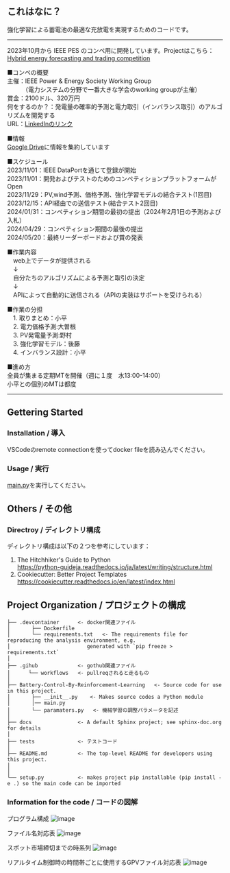 ## これはなに？
強化学習による蓄電池の最適な充放電を実現するためのコードです。  

------------  
2023年10月から IEEE PES のコンペ用に開発しています。Projectはこちら：[Hybrid energy forecasting and trading competition](https://github.com/users/daisukekodaira/projects/4/views/1)   

■コンペの概要  
主催：IEEE Power & Energy Society Working Group  
　　　（電力システムの分野で一番大きな学会のworking groupが主催）  
賞金：2100ドル、320万円  
何をするのか？：発電量の確率的予測と電力取引（インバランス取引）のアルゴリズムを開発する  
URL：[LinkedInのリンク](https://www.linkedin.com/posts/rbessa_are-you-a-data-scientist-are-you-interested-activity-7098248306677460992-5DO8?utm_source=share&utm_medium=member_desktop)

■情報  
[Google Drive](https://drive.google.com/drive/folders/1hwIEnC7d4CLOBH7XhkvrMrnH0HQpmEEG?usp=sharing)に情報を集約しています  

■スケジュール  
2023/11/01：IEEE DataPortを通じて登録が開始  
2023/11/01：開発およびテストのためのコンペティションプラットフォームがOpen  
2023/11/29：PV,wind予測、価格予測、強化学習モデルの結合テスト(1回目)  
2023/12/15：API経由での送信テスト(結合テスト2回目)  
2024/01/31：コンペティション期間の最初の提出（2024年2月1日の予測および入札）  
2024/04/29：コンペティション期間の最後の提出  
2024/05/20：最終リーダーボードおよび賞の発表  

■作業内容  
　web上でデータが提供される  
　↓  
　自分たちのアルゴリズムによる予測と取引の決定  
　↓  
　APIによって自動的に送信される（APIの実装はサポートを受けられる）  

■作業の分担  
　1. 取りまとめ：小平  
　2. 電力価格予測:大曽根  
　3. PV発電量予測:野村  
　3. 強化学習モデル：後藤  
　4. インバランス設計：小平  

■進め方  
全員が集まる定期MTを開催（週に１度　水13:00-14:00）  
小平との個別のMTは都度  

------------

## Gettering Started
### Installation / 導入
VSCodeのremote connectionを使ってdocker fileを読み込んでください。  

### Usage / 実行
[main.py](/Battery-Control-By-Reinforcement-Learning/main.py)を実行してください。  

## Others / その他
### Directroy / ディレクトリ構成
ディレクトリ構成は以下の２つを参考にしています：
1. The Hitchhiker's Guide to Python    
https://python-guideja.readthedocs.io/ja/latest/writing/structure.html    
2. Cookiecutter: Better Project Templates  
https://cookiecutter.readthedocs.io/en/latest/index.html  


Project Organization / プロジェクトの構成  
------------  
    ├── .devcontainer      <- docker関連ファイル
    │       ├── Dockerfile
    │       └── requirements.txt   <- The requirements file for reproducing the analysis environment, e.g.
    │                         generated with `pip freeze > requirements.txt`
    │
    ├── .gihub             <- gothub関連ファイル
    │      └── workflows   <- pullreqされると走るもの
    │
    ├── Battery-Control-By-Reinforcement-Learning   <- Source code for use in this project.
    │       ├── __init__.py    <- Makes source codes a Python module
    │       │── main.py
    │       └── paramaters.py   <- 機械学習の調整パラメータを記述
    │
    ├── docs               <- A default Sphinx project; see sphinx-doc.org for details
    │
    ├── tests              <- テストコード
    │
    ├── README.md          <- The top-level README for developers using this project.
    │
    │
    └── setup.py           <- makes project pip installable (pip install -e .) so the main code can be imported
    

### Information for the code / コードの図解

プログラム構成
![image](https://github.com/Takuya510634/Battery-Control-by-Reinforcement-Learning-1/assets/105347514/d9158e4d-da82-469f-afc9-2c56ad89a311)

ファイル名対応表
![image](https://github.com/Takuya510634/Battery-Control-by-Reinforcement-Learning-1/assets/105347514/973445c6-0a90-44ee-b8ce-6ee51c32daae)

スポット市場締切までの時系列
![image](https://github.com/Takuya510634/Battery-Control-by-Reinforcement-Learning-1/assets/105347514/9c10e329-46ea-4e74-b875-e27ef819efff)

リアルタイム制御時の時間帯ごとに使用するGPVファイル対応表
![image](https://github.com/Takuya510634/Battery-Control-by-Reinforcement-Learning-1/assets/105347514/19ef0bce-2628-477c-8490-72c2d2f1248d)




